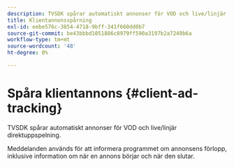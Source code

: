 ```yaml
---
description: TVSDK spårar automatiskt annonser för VOD och live/linjär direktuppspelning.
title: Klientannonsspårning
exl-id: eebe576c-3854-4718-9bff-341f660dd0b7
source-git-commit: be43bbbd1051886c8979ff590a3197b2a7249b6a
workflow-type: tm+mt
source-wordcount: '48'
ht-degree: 0%

---
```


# Spåra klientannons {#client-ad-tracking}

TVSDK spårar automatiskt annonser för VOD och live/linjär direktuppspelning.

Meddelanden används för att informera programmet om annonsens förlopp, inklusive information om när en annons börjar och när den slutar.
